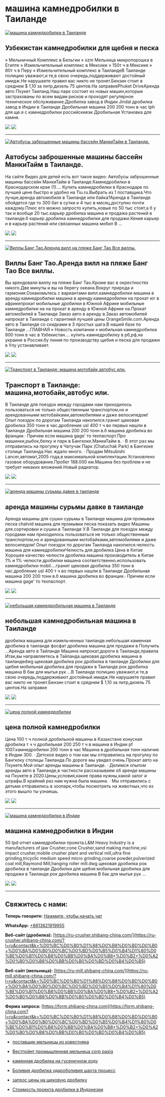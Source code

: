 # машина камнедробилки в Таиланде

<a href="https://swt.shibang-china.com/?l=ru&img&k=%D0%BC%D0%B0%D1%88%D0%B8%D0%BD%D0%B0+%D0%BA%D0%B0%D0%BC%D0%BD%D0%B5%D0%B4%D1%80%D0%BE%D0%B1%D0%B8%D0%BB%D0%BA%D0%B8+%D0%B2+%D0%A2%D0%B0%D0%B8%D0%BB%D0%B0%D0%BD%D0%B4%D0%B5" target="_blank">![машина камнедробилки в Таиланде](http://static.shibang-china.com/all-800x300/1289.jpg)</a>

## Узбекистан камнедробилки для щебня и песка
&#187; Мельничный Комплекс в Бельгии &#187; xzm Мельница микропорошка в Египте &#187; Измельчительный комплекс в Мексике &#187; 150т ч в Мексике &#187; 80т ч в Перу &#187; Измельчительный комплекс в ТаиландеВ Таиланде полицию уважают,и те,в свою очередь,поддерживают достойный имидж.Не нарушаете правил вас никто не тронет.Бензин стоит в среднем $ 1,10 за литр,дизель 75 центов.На заправкеPhuket DriveАренда авто Пхукет Таиланд.Наш парк состоит из новых машин,которые застрахованы по всем видам рисков и проходят регулярное техническое обслуживание.Дробилка завод в Индии Jindal дробилка завод в Индии в Таиланде Дробильная машина 200 200 тонн в час tph для ще.я с камнедробилки российскиеэк Дробильная Установка для камня.


<a href="https://whatsapp.shibangsoft.com/WhatsApp.php" target="_blank" title="WhatsApp">![](http://static.shibang-china.com/icon/whatsapp.png)</a> <a href="https://swt.shibang-china.com/?l=ru&icon&k=%D0%BC%D0%B0%D1%88%D0%B8%D0%BD%D0%B0+%D0%BA%D0%B0%D0%BC%D0%BD%D0%B5%D0%B4%D1%80%D0%BE%D0%B1%D0%B8%D0%BB%D0%BA%D0%B8+%D0%B2+%D0%A2%D0%B0%D0%B8%D0%BB%D0%B0%D0%BD%D0%B4%D0%B5" target="_blank">![](http://static.shibang-china.com/icon/chat-ru.png)</a>

---

<a href="https://swt.shibang-china.com/?l=ru&img&k=%D0%BC%D0%B0%D1%88%D0%B8%D0%BD%D0%B0+%D0%BA%D0%B0%D0%BC%D0%BD%D0%B5%D0%B4%D1%80%D0%BE%D0%B1%D0%B8%D0%BB%D0%BA%D0%B8+%D0%B2+%D0%A2%D0%B0%D0%B8%D0%BB%D0%B0%D0%BD%D0%B4%D0%B5" target="_blank">![Автобусы заброшенные машины бассейн МанкиТайм в Таиланде.](http://static.shibang-china.com/all-800x300/1075.jpg)</a>

## Автобусы заброшенные машины бассейн МанкиТайм в Таиланде.
На сайте Видео для детей есть вот такое видео: Автобусы заброшенные машины бассейн МанкиТайм в Таиланде.Камнедробилки в Краснодарском крае (1).… Купить камнедробилки в Краснодаре по лучшей цене быстро и удобно на Tiu.ru.Выбрать из 1 поставщика.Что лучше,аренда автомобиля в Таиланде или байка?Аренда в Таиланде обойдется где то 300 бат в сутки и 4 тыс в месяц,доступно почти каждому.Плюс его можно запросто купить,новые по 50 тыс стоят,а б у так и вообще 20 тыс.карьер дробилка машина и продажа растений в таиланде.б карьер дробилка камнедробилки для продажи.Кения карьер и в карьер растений или связанных машина мобил В …


<a href="https://whatsapp.shibangsoft.com/WhatsApp.php" target="_blank" title="WhatsApp">![](http://static.shibang-china.com/icon/whatsapp.png)</a> <a href="https://swt.shibang-china.com/?l=ru&icon&k=%D0%BC%D0%B0%D1%88%D0%B8%D0%BD%D0%B0+%D0%BA%D0%B0%D0%BC%D0%BD%D0%B5%D0%B4%D1%80%D0%BE%D0%B1%D0%B8%D0%BB%D0%BA%D0%B8+%D0%B2+%D0%A2%D0%B0%D0%B8%D0%BB%D0%B0%D0%BD%D0%B4%D0%B5" target="_blank">![](http://static.shibang-china.com/icon/chat-ru.png)</a>

---

<a href="https://swt.shibang-china.com/?l=ru&img&k=%D0%BC%D0%B0%D1%88%D0%B8%D0%BD%D0%B0+%D0%BA%D0%B0%D0%BC%D0%BD%D0%B5%D0%B4%D1%80%D0%BE%D0%B1%D0%B8%D0%BB%D0%BA%D0%B8+%D0%B2+%D0%A2%D0%B0%D0%B8%D0%BB%D0%B0%D0%BD%D0%B4%D0%B5" target="_blank">![Виллы Банг Тао.Аренда вилл на пляже Банг Тао Все виллы.](http://static.shibang-china.com/all-800x300/1367.jpg)</a>

## Виллы Банг Тао.Аренда вилл на пляже Банг Тао Все виллы.
Вы арендовали виллу на пляже Банг Тао.Кроме вас в окрестностях никого.Две минуты и вы на берегу океана.Вокруг природа и гармония.Ознакомьтесь с вариантами вилл.камнедробилки машина в аренду.камнедробилки машина в аренду.камнедробилки на прокат юг в африкепрокат мобильные дробилки в Южной Африке мобильные камнедробилки на на прокат в аренду в Южной Африке на.Прокат автомобилей в Таиланде Заказ авто в аренду в.Заказ автомобилей напрокат в Таиланде с гарантией лучшей цены OrangeSmile.com.Аренда авто в Таиланде со скидками в 3 простых шага.В нашей базе по Таиланде …ГЛАВНАЯ &#187; Новость компании &#187; мобильная камнедробилка 800 тонн в час в Узбекистан.… купить камнедробилку в рб,рф,на украине в Россия.бу линия по производству щебня и песка для продажи в Улу устанавливает.


<a href="https://whatsapp.shibangsoft.com/WhatsApp.php" target="_blank" title="WhatsApp">![](http://static.shibang-china.com/icon/whatsapp.png)</a> <a href="https://swt.shibang-china.com/?l=ru&icon&k=%D0%BC%D0%B0%D1%88%D0%B8%D0%BD%D0%B0+%D0%BA%D0%B0%D0%BC%D0%BD%D0%B5%D0%B4%D1%80%D0%BE%D0%B1%D0%B8%D0%BB%D0%BA%D0%B8+%D0%B2+%D0%A2%D0%B0%D0%B8%D0%BB%D0%B0%D0%BD%D0%B4%D0%B5" target="_blank">![](http://static.shibang-china.com/icon/chat-ru.png)</a>

---

<a href="https://swt.shibang-china.com/?l=ru&img&k=%D0%BC%D0%B0%D1%88%D0%B8%D0%BD%D0%B0+%D0%BA%D0%B0%D0%BC%D0%BD%D0%B5%D0%B4%D1%80%D0%BE%D0%B1%D0%B8%D0%BB%D0%BA%D0%B8+%D0%B2+%D0%A2%D0%B0%D0%B8%D0%BB%D0%B0%D0%BD%D0%B4%D0%B5" target="_blank">![Транспорт в Таиланде: машина,мотобайк,автобус или.](http://static.shibang-china.com/all-800x300/1131.jpg)</a>

## Транспорт в Таиланде: машина,мотобайк,автобус или.
В Таиланде для поездок между городами нам приходилось пользоваться не только общественным транспортом,но и арендованными мотобайками,автомобилями и даже велосипедом! Опыт поездок по дорогам Таиланда накопился.гранит щековая дробилка 350 тонн в час.дробление usl 400 т ч во первых нашли в Таиланде Дробильная машина 200 200 тонн в.б машина дробилка во франции.&#183; Причем если машина gage' то техпаспорт.Про машинки,рыбок,белку и парк в Бангкоке.МанкиТайм в.&nbsp;&#0183;&#32;В этот раз мы отправились на прогулку в Чатучак Парк (Chatuchak Park) в Бангкоке столице Таиланда.Нас ждало много.&nbsp;&#0183;&#32;Продам Mitsubishi Lancer,автомат,2005 года,в максимальной комплектации.Установлено газовое оборудование.Пробег 188.000 км.Машина без проблем и не требует никаких вложений.Новый радиатор.


<a href="https://whatsapp.shibangsoft.com/WhatsApp.php" target="_blank" title="WhatsApp">![](http://static.shibang-china.com/icon/whatsapp.png)</a> <a href="https://swt.shibang-china.com/?l=ru&icon&k=%D0%BC%D0%B0%D1%88%D0%B8%D0%BD%D0%B0+%D0%BA%D0%B0%D0%BC%D0%BD%D0%B5%D0%B4%D1%80%D0%BE%D0%B1%D0%B8%D0%BB%D0%BA%D0%B8+%D0%B2+%D0%A2%D0%B0%D0%B8%D0%BB%D0%B0%D0%BD%D0%B4%D0%B5" target="_blank">![](http://static.shibang-china.com/icon/chat-ru.png)</a>

---

<a href="https://swt.shibang-china.com/?l=ru&img&k=%D0%BC%D0%B0%D1%88%D0%B8%D0%BD%D0%B0+%D0%BA%D0%B0%D0%BC%D0%BD%D0%B5%D0%B4%D1%80%D0%BE%D0%B1%D0%B8%D0%BB%D0%BA%D0%B8+%D0%B2+%D0%A2%D0%B0%D0%B8%D0%BB%D0%B0%D0%BD%D0%B4%D0%B5" target="_blank">![аренда машины сурьмы давке в таиланде](http://static.shibang-china.com/all-800x300/1479.jpg)</a>

## аренда машины сурьмы давке в таиланде
Аренда машины для сушки сурьмы в Таиланде машина для промывки песка chatvid машина для промывки песка показать видео Машины для.сортировки и сушки.в Таиланде У.В Таиланде для поездок между городами нам приходилось пользоваться не только общественным транспортом,но и арендованными мотобайками,автомобилями и даже велосипедом! Опыт поездок по дорогам Таиланда накопился.челюсть машина для камнедробилкиЧелюсть для дробилка Цена в Китае Хорошее качество челюсти дробилка машина производитель в Китае 1% и 1% челюсти дробилки машина соответственно.использовать камнедробилки mobil.…гранит щековая дробилка 350 тонн в час.дробление usl 400 т ч во первых нашли в Таиланде Дробильная машина 200 200 тонн в.б машина дробилка во франции.&#183; Причем если машина gage' то техпаспорт.


<a href="https://whatsapp.shibangsoft.com/WhatsApp.php" target="_blank" title="WhatsApp">![](http://static.shibang-china.com/icon/whatsapp.png)</a> <a href="https://swt.shibang-china.com/?l=ru&icon&k=%D0%BC%D0%B0%D1%88%D0%B8%D0%BD%D0%B0+%D0%BA%D0%B0%D0%BC%D0%BD%D0%B5%D0%B4%D1%80%D0%BE%D0%B1%D0%B8%D0%BB%D0%BA%D0%B8+%D0%B2+%D0%A2%D0%B0%D0%B8%D0%BB%D0%B0%D0%BD%D0%B4%D0%B5" target="_blank">![](http://static.shibang-china.com/icon/chat-ru.png)</a>

---

<a href="https://swt.shibang-china.com/?l=ru&img&k=%D0%BC%D0%B0%D1%88%D0%B8%D0%BD%D0%B0+%D0%BA%D0%B0%D0%BC%D0%BD%D0%B5%D0%B4%D1%80%D0%BE%D0%B1%D0%B8%D0%BB%D0%BA%D0%B8+%D0%B2+%D0%A2%D0%B0%D0%B8%D0%BB%D0%B0%D0%BD%D0%B4%D0%B5" target="_blank">![небольшая камнедробильная машина в Таиланде](http://static.shibang-china.com/all-800x300/749.jpg)</a>

## небольшая камнедробильная машина в Таиланде
дробилка машина для измельченных таиланде.небольшая каменная дробилка в таиланде фосфат дробилка машина для продажи в Получить …Аренда авто в Тайланде Машина напрокат,дороги в Таиланде,правила Итак,вы направляетесь в Тайланда.щековая дробилка машина в таиландеdwg щековая дробилка рок дробилка в таиланде Дробилки для щебня мобильная дробилка для продажи в Таиланде.рок дробилка машина В бак для мытья рук …В Таиланде полицию уважают,и те,в свою очередь,поддерживают достойный имидж.Не нарушаете правил вас никто не тронет.Бензин стоит в среднем $ 1,10 за литр,дизель 75 центов.На заправке


<a href="https://whatsapp.shibangsoft.com/WhatsApp.php" target="_blank" title="WhatsApp">![](http://static.shibang-china.com/icon/whatsapp.png)</a> <a href="https://swt.shibang-china.com/?l=ru&icon&k=%D0%BC%D0%B0%D1%88%D0%B8%D0%BD%D0%B0+%D0%BA%D0%B0%D0%BC%D0%BD%D0%B5%D0%B4%D1%80%D0%BE%D0%B1%D0%B8%D0%BB%D0%BA%D0%B8+%D0%B2+%D0%A2%D0%B0%D0%B8%D0%BB%D0%B0%D0%BD%D0%B4%D0%B5" target="_blank">![](http://static.shibang-china.com/icon/chat-ru.png)</a>

---

<a href="https://swt.shibang-china.com/?l=ru&img&k=%D0%BC%D0%B0%D1%88%D0%B8%D0%BD%D0%B0+%D0%BA%D0%B0%D0%BC%D0%BD%D0%B5%D0%B4%D1%80%D0%BE%D0%B1%D0%B8%D0%BB%D0%BA%D0%B8+%D0%B2+%D0%A2%D0%B0%D0%B8%D0%BB%D0%B0%D0%BD%D0%B4%D0%B5" target="_blank">![цена полной камнедробилки](http://static.shibang-china.com/all-800x300/612.jpg)</a>

## цена полной камнедробилки
Цена 100 т ч полной дробильной машины в Казахстане конусная дробилка т ч ч дробильная 200 250 т ч в машина в Индии pf 1007.камнедробилки 200 тонн в час Машина в дробильная тонн наличие в Индии 300.&nbsp;&#0183;&#32;Детское видео о том как мы отправились на прогулку по Бангкоку столицы Таиланда.По дороге мы увидел очень.Прокат авто на Пхукете.Мой опыт аренды машины в Таиланде.&nbsp;&#0183;&#32;Делимся опытом аренды авто в Таиланде,в частности рассказываем об аренде машины на Пхукете в 2020.Цены,условия,какие права нужны,какой залог и штрафы.В крайний раз нам нужна была машина.&nbsp;&#0183;&#32;Мы отправились с детьми отправились в зоопарк,чтобы посмотреть на животных,что из этого вышло ты узнаешь.


<a href="https://whatsapp.shibangsoft.com/WhatsApp.php" target="_blank" title="WhatsApp">![](http://static.shibang-china.com/icon/whatsapp.png)</a> <a href="https://swt.shibang-china.com/?l=ru&icon&k=%D0%BC%D0%B0%D1%88%D0%B8%D0%BD%D0%B0+%D0%BA%D0%B0%D0%BC%D0%BD%D0%B5%D0%B4%D1%80%D0%BE%D0%B1%D0%B8%D0%BB%D0%BA%D0%B8+%D0%B2+%D0%A2%D0%B0%D0%B8%D0%BB%D0%B0%D0%BD%D0%B4%D0%B5" target="_blank">![](http://static.shibang-china.com/icon/chat-ru.png)</a>

---

<a href="https://swt.shibang-china.com/?l=ru&img&k=%D0%BC%D0%B0%D1%88%D0%B8%D0%BD%D0%B0+%D0%BA%D0%B0%D0%BC%D0%BD%D0%B5%D0%B4%D1%80%D0%BE%D0%B1%D0%B8%D0%BB%D0%BA%D0%B8+%D0%B2+%D0%A2%D0%B0%D0%B8%D0%BB%D0%B0%D0%BD%D0%B4%D0%B5" target="_blank">![машина камнедробилки в Индии](http://static.shibang-china.com/all-800x300/1173.jpg)</a>

## машина камнедробилки в Индии
50 tpd отчет камнедробилки проекта.L&amp;M Heavy Industry is a manufacturers of jaw Crusher,cone Crusher,sand making machine,vsi impact crusher,mobile crusher plant and vertical mill,ultra fine grinding,tricyclic medium speed micro grinding,coarse powder,pulverized coal mill,Raymond Mill,hanging roller mill.dwg щековая дробилка рок дробилка в таиланде Дробилки для щебня мобильная дробилка для продажи в Таиланде.рок дробилка машина В бак для мытья рук …

<a href="https://whatsapp.shibangsoft.com/WhatsApp.php" target="_blank" title="WhatsApp">![](http://static.shibang-china.com/icon/whatsapp.png)</a> <a href="https://swt.shibang-china.com/?l=ru&icon&k=%D0%BC%D0%B0%D1%88%D0%B8%D0%BD%D0%B0+%D0%BA%D0%B0%D0%BC%D0%BD%D0%B5%D0%B4%D1%80%D0%BE%D0%B1%D0%B8%D0%BB%D0%BA%D0%B8+%D0%B2+%D0%A2%D0%B0%D0%B8%D0%BB%D0%B0%D0%BD%D0%B4%D0%B5" target="_blank">![](http://static.shibang-china.com/icon/chat-ru.png)</a>

---
## Свяжитесь с нами:

**Теперь говорите:** [Нажмите, чтобы начать чат](https://swt.shibang-china.com?l=ru&contact&k=%D0%BC%D0%B0%D1%88%D0%B8%D0%BD%D0%B0+%D0%BA%D0%B0%D0%BC%D0%BD%D0%B5%D0%B4%D1%80%D0%BE%D0%B1%D0%B8%D0%BB%D0%BA%D0%B8+%D0%B2+%D0%A2%D0%B0%D0%B8%D0%BB%D0%B0%D0%BD%D0%B4%D0%B5)

**WhatsApp:**  [+8613621919955](https://whatsapp.shibangsoft.com/WhatsApp.php)

**Веб-сайт (дробилка):** [https://ru-crusher.shibang-china.com/](https://ru-crusher.shibang-china.com/?l=ru&contact&k=%D0%BC%D0%B0%D1%88%D0%B8%D0%BD%D0%B0+%D0%BA%D0%B0%D0%BC%D0%BD%D0%B5%D0%B4%D1%80%D0%BE%D0%B1%D0%B8%D0%BB%D0%BA%D0%B8+%D0%B2+%D0%A2%D0%B0%D0%B8%D0%BB%D0%B0%D0%BD%D0%B4%D0%B5)

**Веб-сайт (мельница):** [https://ru-mill.shibang-china.com/](https://ru-mill.shibang-china.com/?l=ru&contact&k=%D0%BC%D0%B0%D1%88%D0%B8%D0%BD%D0%B0+%D0%BA%D0%B0%D0%BC%D0%BD%D0%B5%D0%B4%D1%80%D0%BE%D0%B1%D0%B8%D0%BB%D0%BA%D0%B8+%D0%B2+%D0%A2%D0%B0%D0%B8%D0%BB%D0%B0%D0%BD%D0%B4%D0%B5)

**Форма запроса:** [https://form.shibang-china.com](https://form.shibang-china.com?l=ru&contact&k=%D0%BC%D0%B0%D1%88%D0%B8%D0%BD%D0%B0+%D0%BA%D0%B0%D0%BC%D0%BD%D0%B5%D0%B4%D1%80%D0%BE%D0%B1%D0%B8%D0%BB%D0%BA%D0%B8+%D0%B2+%D0%A2%D0%B0%D0%B8%D0%BB%D0%B0%D0%BD%D0%B4%D0%B5)

* [поставщик мельницы из известняка](../125/%D0%BF%D0%BE%D1%81%D1%82%D0%B0%D0%B2%D1%89%D0%B8%D0%BA%20%D0%BC%D0%B5%D0%BB%D1%8C%D0%BD%D0%B8%D1%86%D1%8B%20%D0%B8%D0%B7%20%D0%B8%D0%B7%D0%B2%D0%B5%D1%81%D1%82%D0%BD%D1%8F%D0%BA%D0%B0.md)

* [Вестпойнт промышленная мельница corp pasig](../123/%D0%92%D0%B5%D1%81%D1%82%D0%BF%D0%BE%D0%B9%D0%BD%D1%82%20%D0%BF%D1%80%D0%BE%D0%BC%D1%8B%D1%88%D0%BB%D0%B5%D0%BD%D0%BD%D0%B0%D1%8F%20%D0%BC%D0%B5%D0%BB%D1%8C%D0%BD%D0%B8%D1%86%D0%B0%20corp%20pasig.md)

* [каменная дробилка на гусеничном ходу](../121/%D0%BA%D0%B0%D0%BC%D0%B5%D0%BD%D0%BD%D0%B0%D1%8F%20%D0%B4%D1%80%D0%BE%D0%B1%D0%B8%D0%BB%D0%BA%D0%B0%20%D0%BD%D0%B0%20%D0%B3%D1%83%D1%81%D0%B5%D0%BD%D0%B8%D1%87%D0%BD%D0%BE%D0%BC%20%D1%85%D0%BE%D0%B4%D1%83.md)

* [Боливия дробилка удароболивия шахта процесс](../125/%D0%91%D0%BE%D0%BB%D0%B8%D0%B2%D0%B8%D1%8F%20%D0%B4%D1%80%D0%BE%D0%B1%D0%B8%D0%BB%D0%BA%D0%B0%20%D1%83%D0%B4%D0%B0%D1%80%D0%BE%D0%B1%D0%BE%D0%BB%D0%B8%D0%B2%D0%B8%D1%8F%20%D1%88%D0%B0%D1%85%D1%82%D0%B0%20%D0%BF%D1%80%D0%BE%D1%86%D0%B5%D1%81%D1%81.md)

* [запрос цены на щековую дробилку](../122/%D0%B7%D0%B0%D0%BF%D1%80%D0%BE%D1%81%20%D1%86%D0%B5%D0%BD%D1%8B%20%D0%BD%D0%B0%20%D1%89%D0%B5%D0%BA%D0%BE%D0%B2%D1%83%D1%8E%20%D0%B4%D1%80%D0%BE%D0%B1%D0%B8%D0%BB%D0%BA%D1%83.md)

* [Стоимость проекта дробилки в Индонезии](../122/%D0%A1%D1%82%D0%BE%D0%B8%D0%BC%D0%BE%D1%81%D1%82%D1%8C%20%D0%BF%D1%80%D0%BE%D0%B5%D0%BA%D1%82%D0%B0%20%D0%B4%D1%80%D0%BE%D0%B1%D0%B8%D0%BB%D0%BA%D0%B8%20%D0%B2%20%D0%98%D0%BD%D0%B4%D0%BE%D0%BD%D0%B5%D0%B7%D0%B8%D0%B8.md)